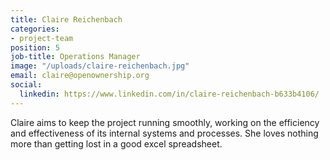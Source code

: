 ```yaml
---
title: Claire Reichenbach
categories:
- project-team
position: 5
job-title: Operations Manager
image: "/uploads/claire-reichenbach.jpg"
email: claire@openownership.org
social:
  linkedin: https://www.linkedin.com/in/claire-reichenbach-b633b4106/
---
```


Claire aims to keep the project running smoothly, working on the efficiency and effectiveness of its internal systems and processes. She loves nothing more than getting lost in a good excel spreadsheet.